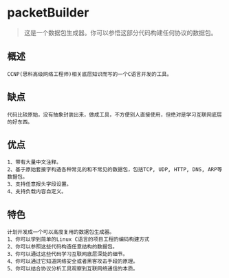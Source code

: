 # packetBuilder
> 这是一个数据包生成器。你可以参悟这部分代码构建任何协议的数据包。

## 概述
```
CCNP(思科高级网络工程师)相关底层知识而写的一个C语言开发的工具。
```

## 缺点
```
代码比较原始，没有抽象封装出来，做成工具，不方便别人直接使用，但绝对是学习互联网底层的好东西。
```

## 优点
```
1、带有大量中文注释。
2、基于原始套接字构造各种常见的和不常见的数据包，包括TCP, UDP, HTTP, DNS, ARP等数据包。
3、支持任意报头字段设置。
4、支持负载内容自定义。
```

## 特色
```
计划开发成一个可以高度复用的数据包生成器。
1、你可以学到简单的Linux C语言的项目工程的编码构建方式
2、你可以参照这些代码构造任意结构的数据包。
3、你可以通过这些代码学习互联网底层深处的细节。
4、你可以通过它知道网络安全或者黑客攻击手段的原理。
5、你可以结合协议分析工具观察到互联网络通信的本质。
```

